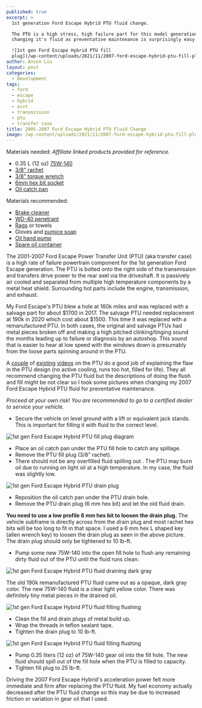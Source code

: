 ```yaml
---
published: true
excerpt: >
  1st generation Ford Escape Hybrid PTU fluid change. 

  The PTU is a high stress, high failure part for this model generation, but
  changing it's fluid as preventative maintenance is surprisingly easy.

  ![1st gen Ford Escape Hybrid PTU fill
  plug](/wp-content/uploads/2021/11/2007-ford-escape-hybrid-ptu-fill-plug.jpg.svg)
author: Anson Liu
layout: post
categories:
  - Development
tags:
  - ford
  - escape
  - hybrid
  - ecvt
  - transmission
  - ptu
  - transfer case
title: 2005-2007 Ford Escape Hybrid PTU Fluid Change
image: /wp-content/uploads/2021/11/2007-ford-escape-hybrid-ptu-fill-plug.jpg.svg
---
```


Materials needed: *Affiliate linked products provided for reference.*
- 0.35 L (12 oz) [75W-140](https://www.amazon.com/Valvoline-SynPower-75W-140-Full-Synthetic/dp/B0049J5FJY?keywords=75w-140&qid=1639594069&sr=8-1&th=1&linkCode=ll1&tag=ansonl0d-20&linkId=aef62709776edef998089b775a76d804&language=en_US&ref_=as_li_ss_tl)
- [3/8" rachet](https://www.amazon.com/CRAFTSMAN-Ratchet-Wrench-72-Tooth-CMMT81748/dp/B07QK9YS8G?th=1&linkCode=ll1&tag=ansonl0d-20&linkId=1edbd173d9c4a11e0ca2f3ea7aeb7d61&language=en_US&ref_=as_li_ss_tl)
- [3/8" torque wrench](https://www.amazon.com/TEKTON-24330-8-Inch-ft-lb-13-6-108-5/dp/B00FMPKAD0?th=1&linkCode=ll1&tag=ansonl0d-20&linkId=812568ddc81d4d0918feb5439ac79027&language=en_US&ref_=as_li_ss_tl)
- [6mm hex bit socket](https://www.amazon.com/EKLIND-14612-Hex-L-allen-wrench/dp/B000GAUR7U?crid=3FI9EF2K7NFTA&keywords=6mm+hex+wrench&qid=1639594339&sbo=RZvfv%2F%2FHxDF%2BO5021pAnSA%3D%3D&sprefix=6mm+hex%2Caps%2C182&sr=8-6&linkCode=ll1&tag=ansonl0d-20&linkId=934de4207f1e2dd7b10dbebb34cf1e3c&language=en_US&ref_=as_li_ss_tl)
- [Oil catch pan](https://www.amazon.com/WirthCo-32953-Funnel-Coolant-Handles/dp/B009KVSYOE?&linkCode=ll1&tag=ansonl0d-20&linkId=e7a04bab41fc55cc22f7dccba736c142&language=en_US&ref_=as_li_ss_tl)

Materials recommended:
- [Brake cleaner](https://www.amazon.com/CRC-05084-BRAKLEEN-Brake-Cleaner-Non-Chlorinated-14/dp/B000BXKZUQ?&linkCode=ll1&tag=ansonl0d-20&linkId=ae419a41aae3ca41dd1aef356dddbd59&language=en_US&ref_=as_li_ss_tl)
- [WD-40 penetrant](https://www.amazon.com/WD-40-Multi-Use-Product-Smart-Straw-Sprays/dp/B0B8Y48VBN?th=1&linkCode=ll1&tag=ansonl0d-20&linkId=462493734c5dc41c7c9ae355706c0077&language=en_US&ref_=as_li_ss_tl)
- [Rags](https://www.amazon.com/Buffalo-Industries-10524-Recycled-T-Shirt/dp/B002IV89UW?&linkCode=ll1&tag=ansonl0d-20&linkId=58aec83e236fc572007bd4bd206f4604&language=en_US&ref_=as_li_ss_tl) or towels
- Gloves and [pumice soap](https://www.amazon.com/Cleaner-Non-Drying-Heavy-Duty-Squeeze-Bottles/dp/B019666VXI?&linkCode=ll1&tag=ansonl0d-20&linkId=3e91b49c6e5912c7ebb067697330e609&language=en_US&ref_=as_li_ss_tl)
- [Oil hand pump](https://www.amazon.com/Slippery-Pete-Fluid-Quart-Bottles/dp/B07CX4XKFH?th=1&linkCode=ll1&tag=ansonl0d-20&linkId=f7fd0127d7058b3d773a8e81c9243b6f&language=en_US&ref_=as_li_ss_tl)
- [Spare oil container](https://www.amazon.com/Hopkins-11849-FloTool-Dispos-Oil-Recycle/dp/B0014FKI1Q?&linkCode=ll1&tag=ansonl0d-20&linkId=f1a5e585d51ecf6b9d443ead68a7d92d&language=en_US&ref_=as_li_ss_tl)

The 2001-2007 Ford Escape Power Transfer Unit (PTU) (aka transfer case) is a high rate of failure powertrain component for the 1st generation Ford Escape generation. The PTU is bolted onto the right side of the transmission and transfers drive power to the rear axel via the driveshaft. It is passively air cooled and separated from multiple high temperature components by a metal heat shield. Surrounding hot parts include the engine, transmission, and exhaust. 

My Ford Escape's PTU blew a hole at 160k miles and was replaced with a salvage part for about $1700 in 2017. The salvage PTU needed replacement at 190k in 2020 which cost about $1500. This time it was replaced with a remanufactured PTU. In both cases, the original and salvage PTUs had metal pieces broken off and making a high pitched clinking/tinging sound the months leading up to failure or diagnosis by an autoshop. This sound that is easier to hear at low speed with the windows down is presumably from the loose parts spinning around in the PTU. 

A [couple](https://youtu.be/7yLkr609bfI) of [existing](https://youtu.be/sS9JPaf1MDg) [videos](https://youtu.be/e9CxN3RO62Q) on the PTU do a good job of explaining the flaw in the PTU design (no active cooling, runs too hot, filled for life). They all recommend changing the PTU fluid but the descriptions of doing the flush and fill might be not clear so I took some pictures when changing my 2007 Ford Escape Hybrid PTU fluid for preventative maintenance.

*Proceed at your own risk! You are recommended to go to a certified dealer to service your vehicle.*

- Secure the vehicle on level ground with a lift or equivalent jack stands. This is important for filling it with fluid to the correct level. 

![1st gen Ford Escape Hybrid PTU fill plug diagram](/wp-content/uploads/2021/11/2007-ford-escape-hybrid-ptu-fill-plug.jpg.svg)

- Place an oil catch pan under the PTU fill hole to catch any spillage.
- Remove the PTU fill plug (3/8" rachet).
- There should not be any overfilled fluid spilling out . The PTU may burn oil due to running on light oil at a high temperature. In my case, the fluid was slightly low.


![1st gen Ford Escape Hybrid PTU drain plug](/wp-content/uploads/2021/11/2007-ford-escape-hybrid-ptu-drain-plug.jpg.svg)

- Reposition the oil catch pan under the PTU drain hole. 
- Remove the PTU drain plug (6 mm hex bit) and let the old fluid drain. 

**You need to use a low profile 6 mm hex bit to loosen the drain plug.** The vehicle subframe is directly across from the drain plug and most rachet hex bits will be too long to fit in that space. I used a 6 mm hex L shaped key (allen wrench key) to loosen the drain plug as seen in the above picture. The drain plug should only be tightened to 10 lb-ft. 

- Pump some new 75W-140 into the open fill hole to flush any remaining dirty fluid out of the PTU until the fluid runs clean. 

![1st gen Ford Escape Hybrid PTU fluid draining dark gray](/wp-content/uploads/2021/11/2007-ford-escape-hybrid-ptu-draining.jpg)


The old 190k remanufactured PTU fluid came out as a opaque, dark gray color. The new 75W-140 fluid is a clear light yellow color. There was definitely tiny metal pieces in the drained oil.

![1st gen Ford Escape Hybrid PTU fluid filling flushing](/wp-content/uploads/2021/11/2007-ford-escape-hybrid-ptu-plugs-clean-prepped.jpg)

- Clean the fill and drain plugs of metal build up. 
- Wrap the threads in teflon sealant tape. 
- Tighten the drain plug to 10 lb-ft.

![1st gen Ford Escape Hybrid PTU fluid filling flushing](/wp-content/uploads/2021/11/2007-ford-escape-hybrid-ptu-filling-flush.jpg)

- Pump 0.35 liters (12 oz) of 75W-140 gear oil into the fill hole. The new fluid should spill out of the fill hole when the PTU is filled to capacity.
- Tighten fill plug to 25 lb-ft.

Driving the 2007 Ford Escape Hybrid's acceleration power felt more immediate and firm after replacing the PTU fluid. My fuel economy actually decreased after the PTU fluid change so this may be due to increased friction or variation in gear oil that I used.
